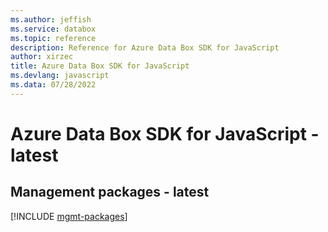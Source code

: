 ```yaml
---
ms.author: jeffish
ms.service: databox
ms.topic: reference
description: Reference for Azure Data Box SDK for JavaScript
author: xirzec
title: Azure Data Box SDK for JavaScript
ms.devlang: javascript
ms.data: 07/28/2022
---
```

# Azure Data Box SDK for JavaScript - latest

## Management packages - latest
[!INCLUDE [mgmt-packages](data-box-mgmt-index.md)]